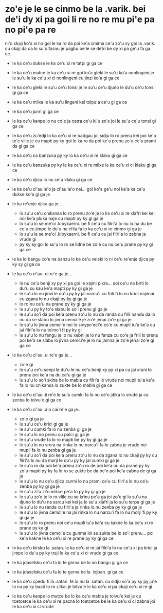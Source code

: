 zo'e je le se cinmo be la .varik. bei de'i dy xi pa goi li re no re mu pi'e pa no pi'e pa re
============================================================================================

ni'o ckaji ko'a xi no goi le ka ro da poi ke'a cmima ce'u zo'u vy goi la .varik. cu ckaji da ca lo su'o fasnu je pagbu be le se detri be dy xi pa ge'u fa ga ce...

* le ka ce'u dukse le ka ce'u xi re tatpi gi ga ce
* le ka ce'u mutce le ka ce'u xi re goi ko'a gleki le su'u ko'a nonlingeni je le su'u le ka ce'u xi ci nonlingeni cu jinzi ko'a gi ga ce
* le ka ce'u gleki le su'u ce'u tonsi je le su'u ce'u djuno le du'u ce'u tonsi gi ga ce
* le ka ce'u milxe le ka su'u lingeni kei tolpu'a ce'u gi ga ce
* le ka ce'u junri gi ga ce
* le ka ce'u kanpe lo nu co'e ja catra ce'u ki'u zo'e joi le su'u ce'u tonsi gi ga ce
* le ka ce'u zu'edji lo ka ce'u xi re badgau joi sidju lo ro prenu kei poi ke'a to'e vlile je cu mapti py ky goi le ka ro da poi ke'a prenu zo'u ce'u prami da gi ga ce
* le ka ce'u na banzuka py ky lo ka ce'u xi re klaku gi ga ce
* le ka ce'u banzuka py ky le ka ce'u xi re milxe le ka ce'u xi ci klaku gi ga ce
* le ka ce'u djica lo nu ce'u klaku gi ga ce
* le ka ce'u ci'au le'o ja ci'au le'o nai... goi ko'a ge'u noi ke'a ka ce'u dukse ko'a gi ga je
* le ka re'enje djica ga je...

  * lo su'u ce'u cnikansa lo ro prenu zo'e je lo ka ce'u xi re xlafri kei kei noi ke'a pluka naje cu mapti py ky gi ga je
  * lo su'u lo se me'oi .kibykaerni. be fi ce'u cu filri'a lo nu lo na du be ce'u cu jimpe le du'u na cfila fa lo ka ce'u xi re cinmo gi ga je
  * lo su'u le se me'oi .kibykaerni. be fi ce'u cu jai filri'a lo zabna je vrude gi
  * py ky sy goi lo su'u lo ro se lidne be zo'e cu nu ce'u prane py ky gi ga ce

* le ka lo bangu co'e na banzu lo ka ce'u velski lo ni ce'u re'enje djica py ky sy gi ga ce
* le ka ce'u ci'au .oi re'e ga je...

  * le nu ce'u benji xy py xi pa goi le xajmi pixra... poi ce'u na birti lo du'u xu kau ke'a mapti py ky gi ga je
  * le su'u lo nu jinvi le du'u py ky jai narcu'i cu frili fi lo nu krici najenai cu zgana lo nu ckaji py ky gi ga je
  * lo ro nu ce'u na prane py ky gi ga je
  * le su'u py ky to'e slabu lo so'i prenu gi ga je
  * le su'u so'i da poi ke'a prenu zo'u lo nu da randa cu frili nandu da lo nu da se slabu lo jivna cemci'e je zo'e jenai zo'e gi ga je
  * le su'u lo jivna cemci'e noi lo sivypo'eci'e co'e cu mupli tu'a ke'a cu jai filri'a lo nu tolmo'i fi py ky gi
  * le su'u lo nu fengu je lo nu xebni je lo nu fanza cu co'e ja frili lo prenu poi ke'a se slabu lo jivna cemci'e je lo nu jamna je zo'e jenai zo'e gi ga ce

* le ka ce'u ci'au .ui re'e ga je...

  * zo'e gi
  * le su'u ce'u senpi le du'u le nu ce'u benji xy py xi pa cu jai xrani lo prenu poi ke'a na du ce'u gi ga je
  * le su'u lo so'i skina be lo mabla cu filri'a lo vrude noi mupli tu'a ke'a fa lo nu cnikansa lo zukte be lo mabla gi ga ce

* le ka ce'u ci'au .ii re'e le su'u cumki fa lo nu ce'u jdika lo vrude ja cu zenba lo tolvu'e gi ga ce
* le ka ce'u ci'au .a'o cai re'e ga je...

  * zo'e gi ga je
  * le su'u ce'u krici gi ga je
  * le su'u cumki fa lo nu zenba gi ga je
  * le su'u lo no prenu cu palci gi ga je
  * le su'u vrude fa lo ro mapti be py ky gi ga je
  * le su'u lo nu srera na rinka lo nu narcu'i fa lo zabna je vrude noi mupli fa lo nu zenba gi ga je
  * le su'u so'i da poi ke'a prenu zo'u lo nu da zgana lo nu ckaji py ky cu filri'a lo nu da morji le du'u py ky jai cumki gi ga je
  * le su'o ro da poi ke'a prenu zo'u ro de poi ke'a nu da prane py ky zo'u mapti py ky fa lo ro se zukte be da be'o poi ke'a cabna de gi ga je
  * le su'u lo nu ce'u djica curmi lo nu prami ce'u cu filri'a lo nu ce'u zenba py ky gi ga je
  * le su'u zi'o zi'o mikce pe'a fo py ky gi ga je
  * le su'u zo'e je lo ro vlile cu se krinu pe'a ga joi zo'e gi lo su'u na djuno lo du'u na sarcu kei kei ja lo su'u xlafri ja lo su'u terpa gi ga je
  * le su'u lo nu randa cu filri'a ja rinka lo nu zenba py ky gi ga je
  * le su'u lo jivna cemci'e na jai rinka lo nu narcu'i fa lo nu morji fi py ky gi ga je
  * le su'u lo ro prenu noi ce'u mupli tu'a ke'a cu kakne lo ka ce'u xi re prane py ky gi
  * le su'u lo jivna cemci'e cu gunma loi se zukte be lo so'i prenu... poi ke'a kakne le ka ce'u xi re prane py ky gi ga ce

* le ka ce'u kirsku la .satan. le ka ce'u xi re jai filri'a lo nu ce'u xi pa krici ja jimpe le du'u py ky traji le ka ce'u xi ci vrude gi ga ce
* le ka jdaselsku ce'u fa lo te gerna be lo no bangu gi ga ce
* le ka jdaselsku ce'u fa lo te gerna be la .lojban. gi ga ce
* le ka ce'u cpedu fi la .satan. fe lo nu la .satan. cu sidju vo'a py sy py ju'e lo nu py ky basti lo ro zilkai je tolvu'e le ka ce'u xi pa ckaji ce'u xi re gi
* le ka ce'u kanpe lo mutce be lo ka ce'u mabla je tolvu'e kei je cu tcetcetce le ka ce'u xi re pacna lo tcetcetce be le ka ce'u xi ci zabna joi le ka ce'u xi ci vrude
